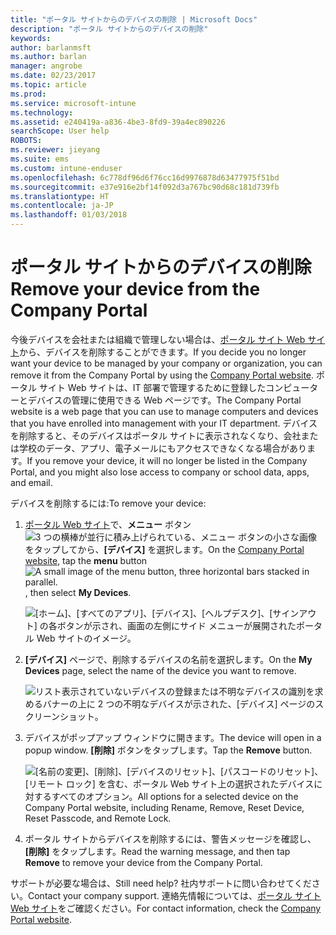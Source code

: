 ```yaml
---
title: "ポータル サイトからのデバイスの削除 | Microsoft Docs"
description: "ポータル サイトからのデバイスの削除"
keywords: 
author: barlanmsft
ms.author: barlan
manager: angrobe
ms.date: 02/23/2017
ms.topic: article
ms.prod: 
ms.service: microsoft-intune
ms.technology: 
ms.assetid: e240419a-a836-4be3-8fd9-39a4ec890226
searchScope: User help
ROBOTS: 
ms.reviewer: jieyang
ms.suite: ems
ms.custom: intune-enduser
ms.openlocfilehash: 6c778df96d6f76cc16d9976878d63477975f51bd
ms.sourcegitcommit: e37e916e2bf14f092d3a767bc90d68c181d739fb
ms.translationtype: HT
ms.contentlocale: ja-JP
ms.lasthandoff: 01/03/2018
---
```

# <a name="remove-your-device-from-the-company-portal"></a><span data-ttu-id="e76f4-103">ポータル サイトからのデバイスの削除</span><span class="sxs-lookup"><span data-stu-id="e76f4-103">Remove your device from the Company Portal</span></span>

<span data-ttu-id="e76f4-104">今後デバイスを会社または組織で管理しない場合は、[ポータル サイト Web サイト](https://portal.manage.microsoft.com#HelpDeskDialog)から、デバイスを削除することができます。</span><span class="sxs-lookup"><span data-stu-id="e76f4-104">If you decide you no longer want your device to be managed by your company or organization, you can remove it from the Company Portal by using the [Company Portal website](https://portal.manage.microsoft.com#HelpDeskDialog).</span></span> <span data-ttu-id="e76f4-105">ポータル サイト Web サイトは、IT 部署で管理するために登録したコンピューターとデバイスの管理に使用できる Web ページです。</span><span class="sxs-lookup"><span data-stu-id="e76f4-105">The Company Portal website is a web page that you can use to manage computers and devices that you have enrolled into management with your IT department.</span></span> <span data-ttu-id="e76f4-106">デバイスを削除すると、そのデバイスはポータル サイトに表示されなくなり、会社または学校のデータ、アプリ、電子メールにもアクセスできなくなる場合があります。</span><span class="sxs-lookup"><span data-stu-id="e76f4-106">If you remove your device, it will no longer be listed in the Company Portal, and you might also lose access to company or school data, apps, and email.</span></span>

<span data-ttu-id="e76f4-107">デバイスを削除するには:</span><span class="sxs-lookup"><span data-stu-id="e76f4-107">To remove your device:</span></span>

1. <span data-ttu-id="e76f4-108">[ポータル Web サイト](https://portal.manage.microsoft.com#HelpDeskDialog)で、__メニュー__ ボタン ![3 つの横棒が並行に積み上げられている、メニュー ボタンの小さな画像](/Intune/whats-new/media/CP_hamburger_menu.png) をタップしてから、__[デバイス]__ を選択します。</span><span class="sxs-lookup"><span data-stu-id="e76f4-108">On the [Company Portal website](https://portal.manage.microsoft.com#HelpDeskDialog), tap the __menu__ button ![A small image of the menu button, three horizontal bars stacked in parallel.](/Intune/whats-new/media/CP_hamburger_menu.png), then select __My Devices__.</span></span>

   ![[ホーム]、[すべてのアプリ]、[デバイス]、[ヘルプデスク]、[サインアウト] の各ボタンが示され、画面の左側にサイド メニューが展開されたポータル Web サイトのイメージ。](/media/iwp-expanded-sidebar.png)

2. <span data-ttu-id="e76f4-110">__[デバイス]__ ページで、削除するデバイスの名前を選択します。</span><span class="sxs-lookup"><span data-stu-id="e76f4-110">On the __My Devices__ page, select the name of the device you want to remove.</span></span>

    ![リスト表示されていないデバイスの登録または不明なデバイスの識別を求めるバナーの上に 2 つの不明なデバイスが示された、[デバイス] ページのスクリーンショット。](./media/macOS_enroll_002_tap_here_banner.png)

3. <span data-ttu-id="e76f4-112">デバイスがポップアップ ウィンドウに開きます。</span><span class="sxs-lookup"><span data-stu-id="e76f4-112">The device will open in a popup window.</span></span> <span data-ttu-id="e76f4-113">**[削除]** ボタンをタップします。</span><span class="sxs-lookup"><span data-stu-id="e76f4-113">Tap the **Remove** button.</span></span>

   ![<span data-ttu-id="e76f4-114">[名前の変更]、[削除]、[デバイスのリセット]、[パスコードのリセット]、[リモート ロック] を含む、ポータル Web サイト上の選択されたデバイスに対するすべてのオプション。</span><span class="sxs-lookup"><span data-stu-id="e76f4-114">All options for a selected device on the Company Portal website, including Rename, Remove, Reset Device, Reset Passcode, and Remote Lock.</span></span> ](./media/iwp-screen-with-all-options.png)

4. <span data-ttu-id="e76f4-115">ポータル サイトからデバイスを削除するには、警告メッセージを確認し、**[削除]** をタップします。</span><span class="sxs-lookup"><span data-stu-id="e76f4-115">Read the warning message, and then tap **Remove** to remove your device from the Company Portal.</span></span>

<span data-ttu-id="e76f4-116">サポートが必要な場合は、</span><span class="sxs-lookup"><span data-stu-id="e76f4-116">Still need help?</span></span> <span data-ttu-id="e76f4-117">社内サポートに問い合わせてください。</span><span class="sxs-lookup"><span data-stu-id="e76f4-117">Contact your company support.</span></span> <span data-ttu-id="e76f4-118">連絡先情報については、[ポータル サイト Web サイト](https://portal.manage.microsoft.com#HelpDeskDialog)をご確認ください。</span><span class="sxs-lookup"><span data-stu-id="e76f4-118">For contact information, check the [Company Portal website](https://portal.manage.microsoft.com#HelpDeskDialog).</span></span>
